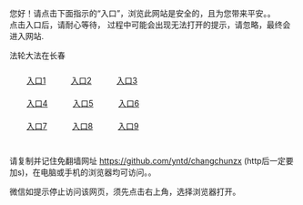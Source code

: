 您好！请点击下面指示的“入口”，浏览此网站是安全的，且为您带来平安。。 <br/>
点击入口后，请耐心等待， 过程中可能会出现无法打开的提示，请忽略，最终会进入网站. </br>

法轮大法在长春<br/>
<div style="padding:10px"><a style="margin:20px" target="_blank" href="https://d2ulq25kftuxt5.cloudfront.net/2Qpsp?wugui" id="ccLink1" rel="nofollow">入口1</a> <a target="_blank" style="margin:20px" href="https://d3srysx6793rd8.cloudfront.net/2Qpsp?fkhbxnyl" id="ccLink2" rel="nofollow">入口2</a> <a style="margin:20px" target="_blank" href="https://d3o1vqa85mwrwq.cloudfront.net/2Qpsp?aceff" id="ccLink3" rel="nofollow">入口3</a></div>

<div style="padding:10px" ><a style="margin:20px" target="_blank" href="https://d2ulq25kftuxt5.cloudfront.net/2Qpsp?wugui" id="ccLink4" rel="nofollow">入口4</a> <a style="margin:20px" href="https://d3srysx6793rd8.cloudfront.net/2Qpsp?fkhbxnyl" target="_blank" id="ccLink5" rel="nofollow">入口5</a> <a style="margin:20px" href="https://d3o1vqa85mwrwq.cloudfront.net/2Qpsp?aceff" target="_blank" id="ccLink6" rel="nofollow">入口6</a></div>

<div style="padding:10px"><a style="margin:20px" target="_blank" href="https://d2ulq25kftuxt5.cloudfront.net/2Qpsp?wugui" id="ccLink7" rel="nofollow">入口7</a> <a style="margin:20px" href="https://d3srysx6793rd8.cloudfront.net/2Qpsp?fkhbxnyl" target="_blank" id="ccLink8" rel="nofollow">入口8</a> <a style="margin:20px" target="_blank" href="https://d3o1vqa85mwrwq.cloudfront.net/2Qpsp?aceff" id="ccLink9" rel="nofollow">入口9</a></div>

<br/>



请复制并记住免翻墙网址 https://github.com/yntd/changchunzx (http后一定要加s)，在电脑或手机的浏览器均可访问。。<br/>

微信如提示停止访问该网页，须先点击右上角，选择浏览器打开。
